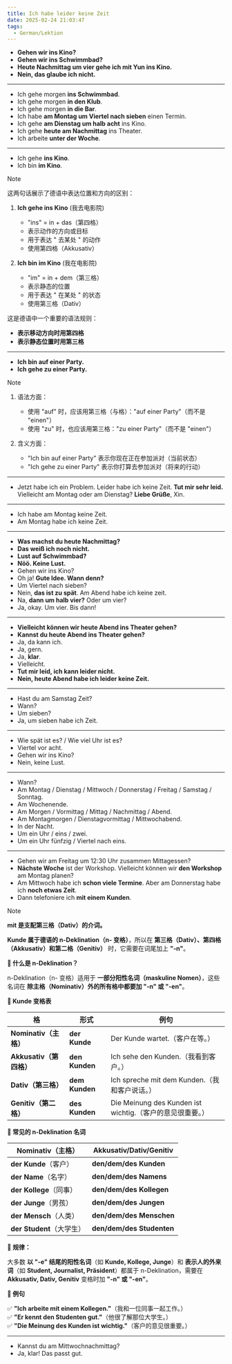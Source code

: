 ```yaml
---
title: Ich habe leider keine Zeit
date: 2025-02-24 21:03:47
tags:
  - German/Lektion
---
```

- **Gehen wir ins Kino?**
- **Gehen wir ins Schwimmbad?**
- **Heute Nachmittag um vier gehe ich mit Yun ins Kino.**
- **Nein, das glaube ich nicht.**
---
- Ich gehe morgen **ins Schwimmbad**.
- Ich gehe morgen **in den Klub**.
- Ich gehe morgen **in die Bar**.
- Ich habe **am Montag um Viertel nach sieben** einen Termin.
- Ich gehe **am Dienstag um halb acht** ins Kino.
- Ich gehe **heute am Nachmittag** ins Theater.
- Ich arbeite **unter der Woche**.
---
- Ich gehe **ins Kino**.
- Ich bin **im Kino**.

> [!NOTE]  
> 这两句话展示了德语中表达位置和方向的区别：
>
> 1. **Ich gehe ins Kino** (我去电影院)
>    - "ins" = in + das（第四格）
>    - 表示动作的方向或目标
>    - 用于表达 " 去某处 " 的动作
>    - 使用第四格（Akkusativ）
>
> 2. **Ich bin im Kino** (我在电影院)
>    - "im" = in + dem（第三格）
>    - 表示静态的位置
>    - 用于表达 " 在某处 " 的状态
>    - 使用第三格（Dativ）
>
> 这是德语中一个重要的语法规则：
> - **表示移动方向时用第四格**
> - **表示静态位置时用第三格**

---
- **Ich bin auf einer Party.**
- **Ich gehe zu einer Party.**

> [!NOTE]
>
> 1. 语法方面：
>    - 使用 "auf" 时，应该用第三格（与格）："auf einer Party"（而不是 "einen"）
>    - 使用 "zu" 时，也应该用第三格："zu einer Party"（而不是 "einen"）
>
> 2. 含义方面：
>    - "Ich bin auf einer Party" 表示你现在正在参加派对（当前状态）
>    - "Ich gehe zu einer Party" 表示你打算去参加派对（将来的行动）

---
- Jetzt habe ich ein Problem. Leider habe ich keine Zeit. **Tut mir sehr leid.** Vielleicht am Montag oder am Dienstag? **Liebe Grüße**, Xin.
---
- Ich habe am Montag keine Zeit.
- Am Montag habe ich keine Zeit.
---
- **Was machst du heute Nachmittag?**
- **Das weiß ich noch nicht.**
- **Lust auf Schwimmbad?**
- **Nöö. Keine Lust.**
- Gehen wir ins Kino?
- Oh ja! **Gute Idee. Wann denn?**
- Um Viertel nach sieben?
- Nein, **das ist zu spät**. Am Abend habe ich keine zeit.
- Na, **dann um halb vier?** Oder um vier?
- Ja, okay. Um vier. Bis dann!
---
- **Vielleicht können wir heute Abend ins Theater gehen?**
- **Kannst du heute Abend ins Theater gehen?**
- Ja, da kann ich.
- Ja, gern.
- Ja, **klar**.
- Vielleicht.
- **Tut mir leid, ich kann leider nicht.**
- **Nein, heute Abend habe ich leider keine Zeit.**
---
- Hast du am Samstag Zeit?
- Wann?
- Um sieben?
- Ja, um sieben habe ich Zeit.
---
- Wie spät ist es? / Wie viel Uhr ist es?
- Viertel vor acht.
- Gehen wir ins Kino?
- Nein, keine Lust.
---
- Wann?
- Am Montag / Dienstag / Mittwoch / Donnerstag / Freitag / Samstag / Sonntag.
- Am Wochenende.
- Am Morgen / Vormittag / Mittag / Nachmittag / Abend.
- Am Montagmorgen / Dienstagvormittag / Mittwochabend.
- In der Nacht.
- Um ein Uhr / eins / zwei.
- Um ein Uhr fünfzig / Viertel nach eins.
---
- Gehen wir am Freitag um 12:30 Uhr zusammen Mittagessen?
- **Nächste Woche** ist der Workshop. Vielleicht können wir **den Workshop** am Montag planen?
- Am Mittwoch habe ich **schon viele Termine**. Aber am Donnerstag habe ich **noch etwas Zeit**.
- Dann telefoniere ich **mit einem Kunden**.

> [!NOTE]
>
> **mit 是支配第三格（Dativ）的介词。**
>
> **Kunde 属于德语的 n-Deklination（n- 变格）**，所以在 **第三格（Dativ）、第四格（Akkusativ）和第二格（Genitiv）** 时，它需要在词尾加上 **"-n"**。
>
> **🔹 什么是 n-Deklination？**
>
> n-Deklination（n- 变格）适用于 **一部分阳性名词（maskuline Nomen）**，这些名词在 **除主格（Nominativ）外的所有格中都要加 "-n" 或 "-en"**。
>
> **🔹 Kunde 变格表**  
>
> |**格**|**形式**|**例句**|
> |---|---|---|
> |**Nominativ（主格）**|**der Kunde**|Der Kunde wartet.（客户在等。）|
> |**Akkusativ（第四格）**|**den Kunden**|Ich sehe den Kunden.（我看到客户。）|
> |**Dativ（第三格）**|**dem Kunden**|Ich spreche mit dem Kunden.（我和客户说话。）|
> |**Genitiv（第二格）**|**des Kunden**|Die Meinung des Kunden ist wichtig.（客户的意见很重要。）|
>
> **🔹 常见的 n-Deklination 名词**
>
> |**Nominativ（主格）**|**Akkusativ/Dativ/Genitiv**|
> |---|---|
> |**der Kunde**（客户）|**den/dem/des Kunden**|
> |**der Name**（名字）|**den/dem/des Namens**|
> |**der Kollege**（同事）|**den/dem/des Kollegen**|
> |**der Junge**（男孩）|**den/dem/des Jungen**|
> |**der Mensch**（人类）|**den/dem/des Menschen**|
> |**der Student**（大学生）|**den/dem/des Studenten**|
>
> **📌 规律：**
>
> 大多数 **以 "-e" 结尾的阳性名词**（如 **Kunde, Kollege, Junge**）和 **表示人的外来词**（如 **Student, Journalist, Präsident**）都属于 n-Deklination，需要在 **Akkusativ, Dativ, Genitiv** 变格时加 **"-n" 或 "-en"**。
>
> **🔹 例句**
>
> ✅ **"Ich arbeite mit einem Kollegen."**（我和一位同事一起工作。）  
> ✅ **"Er kennt den Studenten gut."**（他很了解那位大学生。）  
> ✅ **"Die Meinung des Kunden ist wichtig."**（客户的意见很重要。）

---
- Kannst du am Mittwochnachmittag?
- Ja, klar! Das passt gut.
